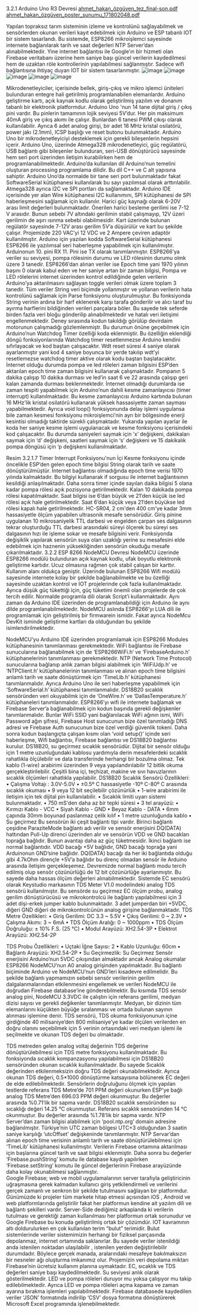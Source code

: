 3.2.1	Arduino Uno R3 Devresi
[ahmet_hakan_özgüven_tez_final-son.pdf](https://github.com/ahmethakann/hydroponic-system-arduno-nodemcu/files/13364642/ahmet_hakan_ozguven_tez_final-son.pdf)
[ahmet_hakan_özgüven_poster_sunumu_171802048.pdf](https://github.com/ahmethakann/hydroponic-system-arduno-nodemcu/files/13364645/ahmet_hakan_ozguven_poster_sunumu_171802048.pdf)

Yapılan topraksız tarım sisteminin izleme ve kontrolünü sağlayabilmek ve sensörlerden okunan verileri kayıt edebilmek için Arduino ve ESP tabanlı IOT bir sistem tasarlandı. Bu sistemde, ESP8266 mikroişlemci sayesinde internete bağlanılarak tarih ve saat değerleri NTP Server’dan alınabilmektedir. Yine internet bağlantısı ile Google’ın bir hizmeti olan Firebase veritabanı üzerine hem saniye başı güncel verilerin kaydedilmesi hem de uzaktan röle kontrollerinin yapılabilmesi sağlanmıştır. Sadece wifi bağlantısına ihtiyaç duyan IOT bir sistem tasarlanmıştır.
![image](https://github.com/ahmethakann/hydroponic-system-arduno-nodemcu/assets/66576626/a2eda9c9-9804-44e2-9b42-f84c03d82839)
![image](https://github.com/ahmethakann/hydroponic-system-arduno-nodemcu/assets/66576626/af246989-b24e-4495-9988-968c1c9a8eea)
![image](https://github.com/ahmethakann/hydroponic-system-arduno-nodemcu/assets/66576626/d8fe57b9-19eb-480f-8ac4-945315103ebf)
![image](https://github.com/ahmethakann/hydroponic-system-arduno-nodemcu/assets/66576626/6e6ab732-023a-4737-b8b9-59aef6ee8a65)
![image](https://github.com/ahmethakann/hydroponic-system-arduno-nodemcu/assets/66576626/a7c8e543-8b35-42bf-b0e2-a2e33c3bb185)

Mikrodenetleyiciler, içerisinde bellek, giriş-çıkış ve mikro işlemci üniteleri bulunduran entegre hali getirilmiş programlanabilen elemanlardır. Arduino geliştirme kartı, açık kaynak kodlu olarak geliştirilmiş yazılım ve donanım tabanlı bir elektronik platformdur. Arduino Uno 'nun 14 tane dijital giriş / çıkış pini vardır. Bu pinlerin tamamının lojik seviyesi 5V’dur. Her pin maksimum 40mA giriş ve çıkış akımı ile çalışır. Bunlardan 6 tanesi PWM çıkışı olarak kullanılabilir. Ayrıca 6 adet analog girişi, bir adet 16 MHz kristal osilatörü, power jakı (2.1mm), ICSP başlığı ve reset butonu bulunmaktadır. Arduino Uno bir mikrodenetleyiciyi desteklemek için gerekli bileşenlerin hepsini içerir.  Arduino Uno, üzerinde Atmega328 mikrodenetleyici, güç regülatörü, USB bağlantı gibi bileşenler bulunduran, seri-USB dönüştürücü sayesinde hem seri port üzerinden iletişim kurabilirken hem de programlanabilmektedir. Arduino’da kullanılan dil Arduino’nun temelini oluşturan processing programlama dilidir. Bu dil C++ ve C alt yapısına sahiptir. 
Arduino Uno’da normalde bir tane seri port bulunmaktadır fakat SoftwareSerial kütüphanesi kullanılarak bu sayı yazılımsal olarak arttırılabilir. Atmega328 ayrıca I2C ve SPI portları da sağlamaktadır. Arduino IDE içerisinde yer alan Wire kütüphanesi I2C kullanımını, SPI kütüphanesi de SPI haberleşmesini sağlamak için kullanılır.
Harici güç kaynağı olarak 6-20V arası limit değerleri bulunmaktadır. Önerilen harici besleme gerilimi ise 7-12 V arasıdır. Bunun sebebi 7V altındaki gerilimin stabil çalışmayıp, 12V üzeri gerilimin de aşırı ısınma sebebi olabilmesidir. Kart üzerinde bulunan regülatör sayesinde 7-12V arası gerilim 5V’a düşürülür ve kart bu şekilde çalışır. Projemizde 220 VAC’yi 12 VDC ve 2 Ampere çeviren adaptör kullanılmıştır.
Arduino için yazılan kodda SoftwareSerial kütüphanesi ESP8266 ile yazılımsal seri haberleşme yapabilmek için kullanılmıştır. Arduinonun 10. pini RX 11. Pini ise TX olarak tanımlanmıştır. 
ESP8266’ya veriler su seviyesi, pompa rölesinin durumu ve LED rölesinin durumu olmk üzere 3 tanedir. ESP8266’dan alınan veriler ise Epoch time yani 1970 yılının başını 0 olarak kabul eden ve her saniye artan bir zaman bilgisi, Pompa ve LED rölelerini internet üzerinden kontrol edildiğinde gelen verilerin Arduino’ya aktarılmasını sağlayan toggle verileri olmak üzere toplam 3 tanedir. 
Tüm veriler String veri biçimde yollanmıştır ve yollanan verilerin hata kontrolünü sağlamak için Parse fonksiyonu oluşturulmuştur. Bu fonksiyonda String verinin ardına bir harf eklenerek karşı tarafa gönderilir ve alıcı taraf bu ayırma harflerini bildiğinden verileri parçalara böler. Bu sayede tek seferde birden fazla veri bloğu gönderilip alınabilmektedir ve hatalı veri iletişimi engellenmektedir.
Deney sırasında kodun takıldığı görülüp devirdaim motorunun çalışmadığı gözlemlenmiştr. Bu durumun önüne geçebilmek için Arduino’nun Watchdog Timer özelliği koda eklenmiştir. Bu özelliğin eklendiği döngü fonksiyonlarında Watchdog timer resetlenmezse Arduino kendini sıfırlayacak ve kod baştan çalışacaktır. Wdt reset süresi 4 saniye olarak ayarlanmıştır yani kod 4 saniye boyunca bir yerde takılıp wdt’yi resetlemezse watchdog timer aktive olarak kodu baştan başlatacaktır.
İnternet olduğu durumda pompa ve led röleleri zaman bilgisini ESP’den aktarılan epoch time zaman bilgisini kullanarak çalışmaktadır. Pompanın 5 dakika çalışıp 10 dakika durması ve led’in saat 6 ve 22 arasında çalışıp geri kalan zamanda durması beklenmektedir.
İnternet olmadığı durumlarda ise zaman tespiti yapabilmek için Arduino’nun dahili kesme zamanlayıcısı (timer interrupt) kullanılmaktadır. Bu kesme zamanlayıcısı Arduino kartında bulunan 16 MHz’lik kristal osilatörü kullanarak yüksek hassasiyette zaman sayması yapabilmektedir. Ayrıca void loop() fonksiyonunda delay işlemi uygulansa bile zaman kesmesi fonksiyonu mikroişlemci’nin ayrı bir bölgesinde enerji kesintisi olmadığı taktirde sürekli çalışmaktadır. 
Yukarıda yapılan ayarlar ile koda her saniye kesme işlemi uygulanacak ve kesme fonksiyonu içerisindeki kod çalışacaktır. Bu durumda saniyeleri saymak için ‘x’ değişkeni, dakikaları saymak için ‘d’ değişkeni, saatleri saymak için ‘s’ değişkeni ve 15 dakikalık pompa döngüsü için ‘p değişkeni kullanılmaktadır.
 
Resim 3.2.1.7 Timer Interrupt Fonksiyonu'nun İçi
Kesme fonksiyonu içinde öncelikle ESP’den gelen epoch time bilgisi String olarak tarih ve saate dönüştürülmüştür. İnternet bağlantısı olmadığında epoch time verisi 1970 yılında kalmaktadır. Bu bilgiyi kullanarak if sorgusu ile internet bağlantısının kesildiği anlaşılmaktadır. Daha sonra timer içinde sayılan daika bilgisi 5 olana kadar pompa rölesi açık pozisyona getirilmektedir. Kalan 10 dakikada pompa rölesi kapatılmaktadır. Saat bilgisi ise 6’dan büyük ve 21’den küçük ise led rölesi açık hale getirilmektedir. Saat 6’dan küçük veya 21’den büyükse led rölesi kapalı hale getirilmektedir.
HC-SR04, 2 cm'den 400 cm'ye kadar 3mm hassasiyetle ölçüm yapabilen ultrasonik mesafe sensörüdür. Giriş pinine uygulanan 10 mikrosaniyelik TTL darbesi ve engelden çarpan ses dalgasının tekrar oluşturduğu TTL darbesi arasındaki süreyi ölçerek bu süreyi ses dalgasının hızı ile işleme sokar ve mesafe bilgisini verir. Fonksiyonda değişiklik yapılarak sensörün suya olan uzaklığı yerine su mesafesini elde edebilmek için haznenin yüksekliğinden sensörün okuduğu mesafe çıkarılmaktadır.
3.2.2	ESP 8266 NodeMCU Devresi
NodeMCU üzerinde ESP8266 modülü bulunduran açık kaynak kodlu, ufak boyutlu elektronik geliştirme kartıdır. Ucuz olmasına rağmen çok stabil çalışan bir karttır.  Kullanım alanı oldukça geniştir. Üzerinde bulunan ESP8266 Wifi modülü sayesinde internete kolay bir şekilde bağlanabilmekte ve bu özelliği sayesinde uzaktan kontrol ve IOT projelerinde çok fazla kullanılmaktadır. Ayrıca düşük güç tükettiği için, güç tüketimi önemli olan projelerde de çok tercih edilir. Normalde programla dili olarak Script’i kullanmaktadır. Aynı zaman da Arduino IDE üzerinden de programlanabildiği için Arduino ile aynı dilde programlanabilmektedir. NodeMCU aslında ESP8266’yı LUA dili ile programlamak için geliştirilmiş bir firmwarein ismidir. Fakat ayrıca NodeMcu DevKit isminde geliştirme kartları da olduğundan bu şekilde isimlendirilmektedir.

NodeMCU’yu Arduino IDE üzerinden programlamak için ESP8266 Modules kütüphanesinin tanımlanması gerekmektedir. WiFi bağlantısı ile Firebase sunucularına bağlanabilmek için de ‘ESP8266WiFi.h’ ve ‘FirebaseArduino.h’ kütüphanelerinin tanımlanması gerekmektedir. NTP (Network Time Protocol) sunucularına bağlanıp anlık zaman bilgisi alabilmek için ‘WiFiUdp.h’ ve ‘NTPClient.h’ kütüphanelerinin tanımlanması ve alınan epoch time bilgisini anlamlı tarih ve saate dönüştürmek için ‘TimeLib.h’ kütüphanesi tanımlanmalıdır. Ayrıca Arduino Uno ile seri haberleşme yapabilmek için ‘SoftwareSerial.h’ kütüphanesi tanımlanmalıdır. DS18B20 sıcaklık sensöründen veri okuyabilmk için de ‘OneWire.h’ ve ‘DallasTemperature.h’ kütüphaneleri tanımlanmalıdır.
ESP8266’yı wifi ile internete bağlamak ve Firebase Server’a bağlanabilmek için kodun başında gerekli değişkenler tanımlanmalıdır. Bunlar WiFi SSID yani bağlanılacak WiFi ağının ismi, WiFi Password ağın şifresi, Firebase Host sunucunun bize özel tanımladığı DNS adresi ve Firebase Auth sunucunun bize özel verdiği güvenlik tokeni.
Daha sonra kodun başlangıçta çalışan kısmı olan ‘void setup()’ içinde seri haberleşme, Wifi bağlantısı, Firebase bağlantısı ve DS18B20 bağlantısı kurulur.
DS18B20, su geçirmez sıcaklık sensörüdür. Dijital bir sensör olduğu için 1 metre uzunluğundaki kablosu yardımıyla derin mesafelerdeki sıcaklık rahatlıkla ölçülebilir ve data transferinde herhangi bir bozulma olmaz. Tek kablo (1-wire) arabirimi üzerinden 9 veya yapılandırılabilir 12 bitlik okuma gerçekleştirilebilir. Çeşitli bina içi, teçhizat, makine ve sıvı havuzlarının sıcaklık ölçümleri rahatlıkla yapılabilir. 
DS18B20 Sıcaklık Sensörü Özellikleri:
•	Çalışma Voltajı :  3.0V-5.0V
•	±0.5º C hassasiyetle -10º C-80º C arasında sıcaklık okuması
•	9 veya 12 bit seçilebilir çözünürlük
•	1-wire arabirimi ile iletişim için tek dijital pin kullanılabilir.
•	Sıcaklık limiti uyarı sistemi bulunmaktadır.
•	750 mS'den daha az bir tepki süresi
•	3 tel arayüzü:
•	Kırmızı Kablo  - VCC
•	Siyah Kablo  - GND
•	Beyaz Kablo  - DATA
•	6mm çapında 30mm boyunad paslanmaz çelik kılıf
•	1 metre uzunluğunda kablo
•	Su geçirmez
Bu sensörün iki çeşit bağlantı tipi vardır. Birinci bağlantı çeşidine ParaziteMode bağlantı adı verilir ve sensör enerjisini DQ(DATA) hattından Pull-Up direnci üzerinden alır ve sensörün VDD ve GND bacakları toprağa bağlıdır. Bunun avantajı daha az güç tüketmesidir.
İkinci bağlantı ise normal bağlantıdır. VDD bacağı +5V bağlıdır, GND bacağı toprağa yani Arduinonun GND’sine bağlıdır. DQ(DATA) bacağı da her iki bağlantıda olduğu gibi 4.7kOhm dirençle +5V’a bağlıdır bu direnç olmadan sensör ile Arduino arasında iletişim gerçekleşemez.
Devremizde normal bağlantı modu tercih edilmiş olup sensör çözünürlüğü de 12 bit çözünürlüğe ayarlanmıştır. Bu sayede daha hassas ölçüm değerleri alınabilmektedir.
Sistemde EC sensörü olarak Keystudio markasının TDS Meter V1.0 modelindeki analog TDS sensörü kullanılmıştır. Bu sensörde su geçirmez EC ölçüm probu, analog gerilim dönüştürücüsü ve mikrokontrolcü ile bağlantı yapılabilmesi için 3 adet dişi-erkek jumper kablo bulunmaktadır. 3 adet jumperdan biri +5VDC, diğeri GND diğeri de mikrokontrolcünün analog girişine bağlanmaktadır.
TDS Metre Özellikleri:
•	Giriş Gerilimi: DC 3.3 ~ 5.5V
•	Çıkış Gerilimi: 0 ~ 2.3V
•	Çalışma Akımı: 3 ~ 6mA
•	TDS Ölçüm Aralığı: 0 ~ 1000ppm
•	TDS Ölçüm Doğruluğu: ± 10% F.S. (25 ℃)
•	Modul Arayüzü: XH2.54-3P
•	Elektrot Arayüzü: XH2.54-2P

TDS Probu Özellikleri:
•	Uçtaki İğne Sayısı: 2
•	Kablo Uzunluğu: 60cm
•	Bağlantı Arayüzü: XH2.54-2P
•	Su Geçirmezlik: Su Geçirmez
Sensör enerjisini Arduino’nun 5VDC çıkışından almaktadır ancak Analog okumalar ESP8266 NodeMCU’nun A0 analog girişinden yapılmaktadır. Bu bağlantı biçiminde Arduino ve NodeMCU’nun GND’leri kısadevre edilmelidir. Bu şekilde bağlantı yapmamızın sebebi sensör verilerinin gerilim dalgalanmalarından etkilenmesini engellemek ve verileri NodeMCU ile doğrudan Firebase database’ine gönderebilmektir.
Bu kısımda TDS sensör analog pini, NodeMCU 3.3VDC ile çalıştırı için referans gerilimi, medyan dizisi sayısı ve gerekli değikenler tanımlanmıştır.
Medyan, bir dizinin tüm elemanlarını küçükten büyüğe sıralanması ve ortada bulunan sayının alınması işlemine denir. TDS sensörü, TDS okuma fonksiyonunun içine girdiğinde 40 milisaniye’den 800 milisaniye’ye kadar ölçülen verilerden en doğru 
olanını seçebilmek için 5 verinin ortasındaki veri medyan işlemi ile seçilmekte ve okunan TDS değeri bu olmaktadır.









TDS metreden gelen analog voltaj değerinin TDS değerine dönüştürülebilmesi için TDS metre fonksiyonu kullanılmaktadır. Bu fonksiyonda sıcaklık kompanzasyonu yapılabilmesi için DS18B20 sensöründen okunan sıcaklık kullanılmaktadır. Bu sayede
Sıcaklık değerinden etkilenmeksizin doğru TDS değeri okunabilmektedir. Ayrıca okunan TDS değeri, 0.5*1000 dönüştürme katsayısına bölünerek EC değeri de elde edilebilmektedir.
Sensörlerin doğruluğunu ölçmek için yapılan testlerde referans TDS Metre’de 701 PPM değeri okunurken ESP’ye bağlı analog TDS Metre’den 696.03 PPM değeri okunmuştur. Bu değerler arasında %0.71’lik bir sapma vardır. 
DS18B20 sıcaklık sensöründen su sıcaklığı değeri 14.25 °C okunmuştur. Referans sıcaklık sensöründen 14 °C okunmuştur. Bu değerler arasında %1.78’lik bir sapma vardır.
NTP Server’dan zaman bilgisi alabilmek için ‘pool.ntp.org’ domain adresine bağlanılmıştır. Türkiye’nin UTC zaman bölgesi UTC+3 olduğundan 3 saatin saniye karşılığı ‘utcOffset’ değişkeninde tanımlanmıştır.
NTP Servar’dan alınan epoch time verisinin anlamlı tarih ve saate dönüştürülebilmesi için ‘TimeLib’ kütüphanesi kullanılmıştır.
Verilerin Firebase ortamına aktarılması için başlarına güncel tarih ve saat bilgisi eklenmiştir. Daha sonra bu değerler ‘Firebase.pushString’ komutu ile database kaydı yapılırken ‘Firebase.setString’ komutu ile güncel değerlerinin Firebase arayüzünde 
daha kolay okunabilmesi sağlanmıştır.  
Google Firebase; web ve mobil uygulamalarının server tarafıyla geliştiricinin uğraşmasına gerek kalmadan kullanıcı giriş yetkilendirmeli ve verilerini gerçek zamanlı ve senkron bir şekilde tutulmasını sağlayan bir platformdur. Günümüzde ki projeler tüm markete hitap etmesi açısından iOS , Android ve web platformlarında geliştirilir fakat her platformun kendine ait yazılım dili ve bağlantı şekilleri vardır. Server-Side dediğimiz arkaplanda ki verilerin tutulması ve gerektiği zaman  kullanılması her platformun ortak sorunudur ve Google Firebase bu konuda geliştirilmiş ortak bir çözümdür. IOT kavramının altı doldurulurken en çok kullanılan terim  “bulut” terimidir. Bulut sistemlerinde veriler sistemimizin herhangi bir fiziksel parçasında depolanmaz, internet ortamında saklanırlar. Bu sayede veriler istenildiği anda istenilen noktadan ulaşılabilir , istenilen yerden değiştirilebilir durumdadır. Böylece gerçek manada, aralarındaki mesafeye bakılmaksızın bir nesneler ağı oluşturma imkanımız olur. Projemizin veri depolama miktarı Firebase’nin ücretsiz kullanım planına uymaktadır.
EC, sıcaklık ve TDS değerleri saniye başı kaydedilmektedir. Su seviyesi anlık olarak gösterilmektedir. LED ve pompa röleleri duruyor mu yoksa çalışıyor mu takip edilebilmektedir. Ayrıca LED ve pompa röleleri açma kapama ve zaman ayarına bırakma işlemleri yapılabilmektedir.
Firebase databasede kaydedilen veriler ‘JSON’ formatında indirilip ‘CSV’ dosya formatına dönüştürerek Microsoft Excel programında işlenebilmektedir.
